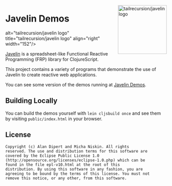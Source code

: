 <img src="https://raw.github.com/tailrecursion/javelin/master/img/javelin.png"
alt="tailrecursion/javelin logo" title="tailrecursion/javelin logo"
align="right" width="152"/>

# Javelin Demos

alt="tailrecursion/javelin logo" title="tailrecursion/javelin logo"
align="right" width="152"/>

[Javelin](https://github.com/tailrecursion/javelin) is a
spreadsheet-like Functional Reactive Programming (FRP) library for
ClojureScript.

This project contains a variety of programs that demonstrate the use
of Javelin to create reactive web applications.

You can see some version of the demos running at [Javelin
Demos](https://dl.dropboxusercontent.com/u/12379861/javelin_demos/index.html).

## Building Locally

You can build the demos yourself with `lein cljsbuild once` and
see them by visiting `public/index.html` in your browser.

## License

    Copyright (c) Alan Dipert and Micha Niskin. All rights
    reserved. The use and distribution terms for this software are
    covered by the Eclipse Public License 1.0
    (http://opensource.org/licenses/eclipse-1.0.php) which can be
    found in the file epl-v10.html at the root of this
    distribution. By using this software in any fashion, you are
    agreeing to be bound by the terms of this license. You must not
    remove this notice, or any other, from this software.
